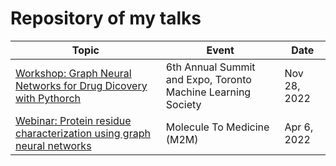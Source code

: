 # Repository of my talks

| Topic | Event | Date | 
| --- | --- | --- |
| [Workshop: Graph Neural Networks for Drug Dicovery with Pythorch](https://github.com/NasimAbdollahi/Talks/blob/master/TMLS%202022/Slides.pdf) | 6th Annual Summit and Expo, Toronto Machine Learning Society | Nov 28, 2022 |
| [Webinar: Protein residue characterization using graph neural networks](https://www.youtube.com/watch?v=T_UkconetzM) | Molecule To Medicine (M2M) | Apr 6, 2022 |
